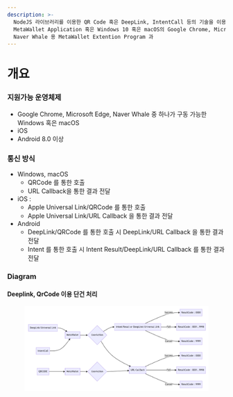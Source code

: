 ```yaml
---
description: >-
  NodeJS 라이브러리를 이용한 QR Code 혹은 DeepLink, IntentCall 등의 기술을 이용하여 Android, iOS 용
  MetaWallet Application 혹은 Windows 10 혹은 macOS의 Google Chrome, Microsoft Edge,
  Naver Whale 용 MetaWallet Extention Program 과
---
```


# 개요

### 지원가능 운영체제

* Google Chrome, Microsoft Edge, Naver Whale 중 하나가 구동 가능한 Windows 혹은 macOS
* iOS
* Android 8.0 이상

### 통신 방식

* Windows, macOS
  * QRCode 를 통한 호출
  * URL Callback을 통한 결과 전달
* iOS :&#x20;
  * Apple Universal Link/QRCode 를 통한 호출&#x20;
  * Apple Universal Link/URL Callback 을 통한 결과 전달
* Android
  * DeepLink/QRCode 를 통한 호출 시 DeepLink/URL Callback 을 통한 결과 전달
  * Intent 를 통한 호출 시 Intent Result/DeepLink/URL Callback 를 통한 결과 전달

### Diagram

#### Deeplink, QrCode 이용 단건 처리

<figure><img src=".gitbook/assets/image.png" alt=""><figcaption></figcaption></figure>
